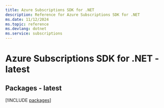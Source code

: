 ```yaml
---
title: Azure Subscriptions SDK for .NET
description: Reference for Azure Subscriptions SDK for .NET
ms.date: 11/12/2024
ms.topic: reference
ms.devlang: dotnet
ms.service: subscriptions
---
```

# Azure Subscriptions SDK for .NET - latest
## Packages - latest
[!INCLUDE [packages](subscriptions-index.md)]